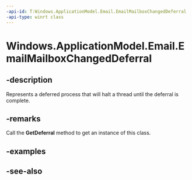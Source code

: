 ----api-id: T:Windows.ApplicationModel.Email.EmailMailboxChangedDeferral
-api-type: winrt class
---<!-- Class syntax.public class EmailMailboxChangedDeferral : Windows.ApplicationModel.Email.IEmailMailboxChangedDeferral--># Windows.ApplicationModel.Email.EmailMailboxChangedDeferral## -descriptionRepresents a deferred process that will halt a thread until the deferral is complete.## -remarksCall the **GetDeferral** method to get an instance of this class.## -examples## -see-also